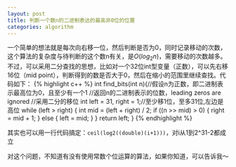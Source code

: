 ```yaml
---
layout: post
title: 判断一个数n的二进制表达的最高非0位的位置
categories: algorithm
---
```

一个简单的想法就是每次向右移一位，然后判断是否为0，同时记录移动的次数，这个算法的复杂度与待判断的这个数n有关，是<span>$O(log_2n)$</span>，需要移动的次数越多。不过，可以采用二分查找的思想，比如对一个32位int型变量（正数），可以先右移16位（mid point），判断得到的数是否大于0，然后在缩小的范围里继续查找。代码如下：
{% highlight c++ %}
int find_bits(int n){//假设n为正数，即二进制表示最高位为0，且至少有一个1
	//返回n的二进制表示的位数，leading zeros are ignored
	//采用二分的移位
	int left = 31, right = 1;//至少移1位，至多31位,左边是高位
	while (left > right) {
		int mid = (left + right) / 2;
		if ((n >> mid) > 0) {
			right = mid + 1;
		} else {
			left = mid;
		}
	}
	return left;
}
{% endhighlight %}

其实也可以用一行代码搞定：`ceil(log2((double)(i+1)))`，对i从1到2^31-2都成立

对这个问题，不知道有没有使用常数个位运算的算法，如果你知道，可以告诉我～
